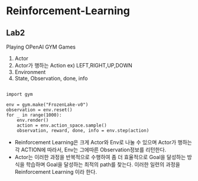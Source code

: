 # Reinforcement-Learning

## Lab2
Playing OPenAI GYM Games
1. Actor
2. Actor가 행하는 Action ex) LEFT,RIGHT,UP,DOWN
3. Environment
4. State, Observation, done, info

<pre><code>
import gym

env = gym.make("FrozenLake-v0")
observation = env.reset()
for _ in range(1000):
	env.render()
	action = env.action_space.sample()
	observation, reward, done, info = env.step(action)
</code></pre>

- Reinforcement Learning은 크게 Actor와 Env로 나눌 수 있으며 Actor가 행하는 각 ACTION에 따라서, Env는 그에따른 Observation정보를 리턴한다.
- Actor는 이러한 과정을 반복적으로 수행하여 좀 더 효율적으로 Goal을 달성하는 방식을 학습하며 Goal을 달성하는 최적의 path를 찾는다. 이러한 일련의 과정을 Reinforcement Learning 이라 한다.
